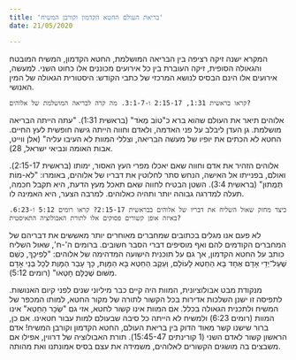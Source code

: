 ```yaml
---
title: 'בריאת העולם החטא הקדמון וקורבן המשיח'
date: 21/05/2020

---
```


המקרא ישנה זיקה רציפה בין הבריאה המושלמת, החטא הקדמון, המשיח המובטח והגאולה הסופית, זיקה העוברת בין כל אירועים מכוננים אלו כחוט השני. למעשה, אירועים אלו הינם הבסיס לנושא המרכזי של כתבי הקודש: היסטורית הגאולה של המין האנושי.

`קראו בראשית 1:31, 2:15-17 ו-3:1-7. מה קרה לבריאה המושלמת של אלוהים?`

אלוהים תיאר את העולם שהוא ברא כ"טוֹב מְאֹד" (בראשית 1:31). "עתה הייתה הבריאה מושלמת. גן העדן ליבלב על פני האדמה, ולאדם וחווה הייתה גישה חופשית לעץ החיים. החטא לא הכתים את יופיו של מעשה הבריאה, וצללי המוות לא העיבו עליה" (אלן ווייט, אבות האומה ונביאי ישראל, 28).

אלוהים הזהיר את אדם וחווה שאם יאכלו מפרי העץ האסור, ימותו (בראשית 2:15-17). ואולם, בפנייתו אל האישה, הנחש סתר לחלוטין את דבריו של אלוהים, באומרו: "לֹא-מוֹת תְּמֻתוּן" (בראשית 3:4). השטן הבטיח לחווה שאם תאכל מעץ הדעת, היא תקבל חכמה, תעלה למדרגה גבוהה יותר ותהיה כאלוהים. למרבה הצער, היא האמינה לו.

`כיצד מחזק שאול השליח את דבריו של אלוהים בבראשית 2:15-17? קראו רומים 5:12 ו-6:23. באיזה אופן קשורים פסוקים אלו לתורת האבולוציה התאיסטית?`

לא פעם אנו מגלים בכתובים שמחברים מאוחרים יותר מאששים את דבריהם של המחברים הקודמים להם ואף מוסיפים דברי הסבר חשובים. ברומים ה'-ח', שאול השליח כותב על החטא הקדמון, אך גם על תוכנית הישועה המדהימה של אלוהים: "לְפִיכָךְ, כְּשֵׁם שֶׁעַל־יְדֵי אָדָם אֶחָד בָּא הַחֵטְא לָעוֹלָם, וְעֵקֶב הַחֵטְא בָּא הַמָּוֶת, כָּךְ עָבַר הַמָּוֶת לְכָל בְּנֵי אָדָם מִשּׁוּם שֶׁכֻּלָּם חָטְאוּ" (רומים 5:12).

מנקודת מבט אבולוציונית, המוות היה קיים כבר מיליוני שנים לפני קיום האנושות. לתפיסה זו ישנן השלכות אדירות בכל הקשור לתורה של מקור החטא, למותו המכפר של המשיח ולתכנית הגאולה בכלל. אם המוות אינו קשור לחטא, אזי גם "שְׂכַר הַחֵטְא" אינו המוות (רומים 6:23) ולמשיח לא הייתה כל סיבה שבעולם למות עבור חטאינו. אם כן, ברור שישנו קשר מאוד הדוק בין בריאת העולם, החטא הקדמון וקורבן המשיח! אדם הראשון קשור לאדם השני (1 קורינתים 15:45-47). תורת האבולוציה של דרווין, אפילו אם משבצים בה מושגים הקשורים לאלוהים, משמידה את עצם בסיס אמונתנו ואת מהותה.
